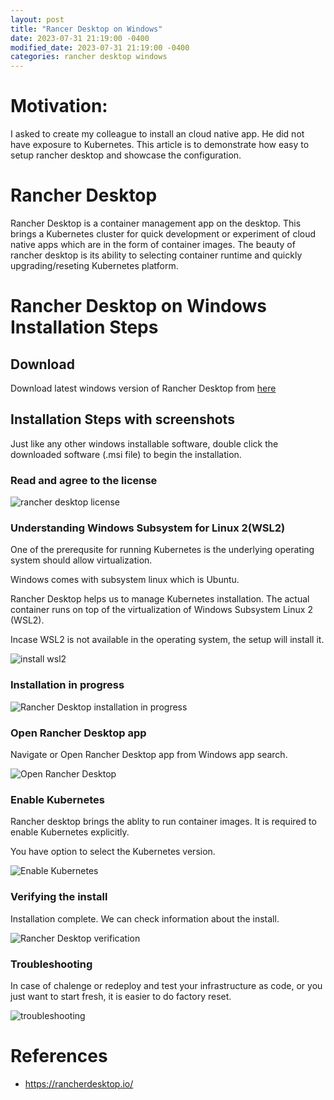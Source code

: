 ```yaml
---
layout: post
title: "Rancer Desktop on Windows"
date: 2023-07-31 21:19:00 -0400
modified_date: 2023-07-31 21:19:00 -0400
categories: rancher desktop windows
---
```


# Motivation:
I asked to create my colleague to install an cloud native app. He did not have exposure to Kubernetes.
This article is to demonstrate how easy to setup rancher desktop and showcase the configuration.

# Rancher Desktop
Rancher Desktop is a container management app on the desktop. This brings a Kubernetes cluster for quick development or experiment of cloud native apps which are in the form of container images.
The beauty of rancher desktop is its ability to selecting container runtime and quickly upgrading/reseting Kubernetes platform.


# Rancher Desktop on Windows Installation Steps

## Download
Download latest windows version of Rancher Desktop from [here](https://github.com/rancher-sandbox/rancher-desktop/releases)

## Installation Steps with screenshots
Just like any other windows installable software, double click the downloaded software (.msi file) to begin the installation.

### Read and agree to the license
<img src="/assets/images/rancher-desktop/license-aggrement.png" alt="rancher desktop license"/>

### Understanding Windows Subsystem for Linux 2(WSL2)
One of the prerequsite for running Kubernetes is the underlying operating system should allow virtualization.

Windows comes with subsystem linux which is Ubuntu.

Rancher Desktop helps us to manage Kubernetes installation. The actual container runs on top of the virtualization of Windows Subsystem Linux 2 (WSL2).

Incase WSL2 is not available in the operating system, the setup will install it.

<img src="/assets/images/rancher-desktop/wsl-2-install.png" alt="install wsl2" />

### Installation in progress

<img src="/assets/images/rancher-desktop/install-in-progress.png" alt="Rancher Desktop installation in progress" />

### Open Rancher Desktop app
Navigate or Open Rancher Desktop app from Windows app search.

<img src="/assets/images/rancher-desktop/open-rancher-desktop.png" alt="Open Rancher Desktop">

### Enable Kubernetes
Rancher desktop brings the ablity to run container images. It is required to enable Kubernetes explicitly.

You have option to select the Kubernetes version.

<img src ="/assets/images/rancher-desktop/enable-kubernetes.png" alt="Enable Kubernetes" />


### Verifying the install

Installation complete. We can check information about the install.

<img src="/assets/images/rancher-desktop/result-validation.png" alt="Rancher Desktop verification" />

### Troubleshooting
In case of chalenge or redeploy and test your infrastructure as code, or you just want to start fresh, it is easier to do factory reset.


<img src="/assets/images/rancher-desktop/troubleshooting.png" alt ="troubleshooting" />

# References
- https://rancherdesktop.io/
